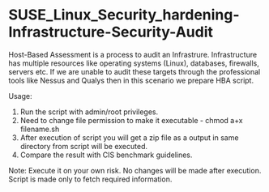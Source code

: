 # SUSE_Linux_Security_hardening-Infrastructure-Security-Audit
Host-Based Assessment is a process to audit an Infrastrure. Infrastructure has multiple resources like operating systems (Linux), databases, firewalls, servers etc. If we are unable to audit these targets through the professional tools like Nessus and Qualys then in this scenario we prepare HBA script.

Usage:

1. Run the script with admin/root privileges.
2. Need to change file permission to make it executable - chmod a+x filename.sh
3. After execution of script you will get a zip file as a output in same directory from script will be executed.
4. Compare the result with CIS benchmark guidelines.

Note: Execute it on your own risk. No changes will be made after execution. Script is made only to fetch required information.
